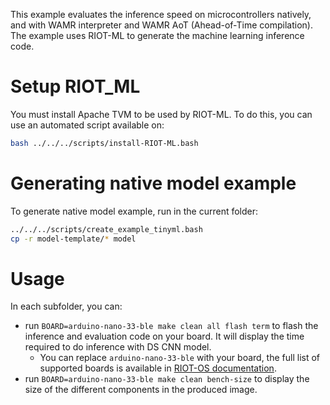 
This example evaluates the inference speed on microcontrollers natively, and with WAMR interpreter and WAMR AoT (Ahead-of-Time compilation).
The example uses RIOT-ML to generate the machine learning inference code.


# Setup RIOT_ML

You must install Apache TVM to be used by RIOT-ML. To do this, you can use an automated script available on:

```bash
bash ../../../scripts/install-RIOT-ML.bash
```

# Generating native model example

To generate native model example, run in the current folder:

```bash
../../../scripts/create_example_tinyml.bash
cp -r model-template/* model
```

# Usage

In each subfolder, you can:

- run `BOARD=arduino-nano-33-ble make clean all flash term` to flash the inference and evaluation code on your board. It will display the time required to do inference with DS CNN model. 
    - You can replace `arduino-nano-33-ble` with your board, the full list of supported boards is available in [RIOT-OS documentation](https://doc.riot-os.org/group__boards.html).
- run `BOARD=arduino-nano-33-ble make clean bench-size` to display the size of the different components in the produced image.